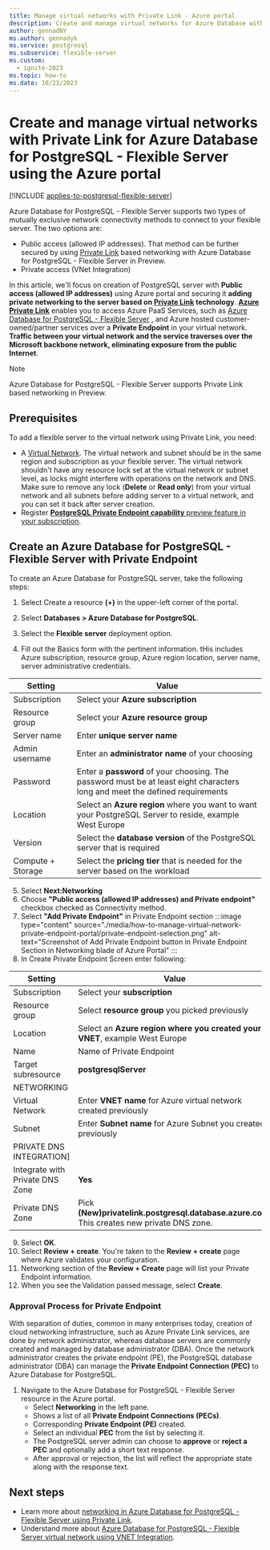 ```yaml
---
title: Manage virtual networks with Private Link - Azure portal
description: Create and manage virtual networks for Azure Database with Private Link for PostgreSQL - Flexible Server using the Azure portal.
author: gennadNY
ms.author: gennadyk
ms.service: postgresql
ms.subservice: flexible-server
ms.custom:
  - ignite-2023
ms.topic: how-to
ms.date: 10/23/2023
---
```



# Create and manage virtual networks with Private Link for Azure Database for PostgreSQL - Flexible Server using the Azure portal

[!INCLUDE [applies-to-postgresql-flexible-server](../includes/applies-to-postgresql-flexible-server.md)]

Azure Database for PostgreSQL - Flexible Server supports two types of mutually exclusive network connectivity methods to connect to your flexible server. The two options are:

* Public access (allowed IP addresses). That method can be further secured by using [Private Link](./concepts-networking-private-link.md) based networking with Azure Database for PostgreSQL - Flexible Server in Preview. 
* Private access (VNet Integration)

In this article, we'll focus on creation of PostgreSQL server with **Public access (allowed IP addresses)** using Azure portal and securing it **adding private networking to the server based on [Private Link](./concepts-networking-private-link.md) technology**. **[Azure Private Link](../../private-link/private-link-overview.md)** enables you to access Azure PaaS Services, such as [Azure Database for PostgreSQL - Flexible Server](./concepts-networking-private-link.md) , and Azure hosted customer-owned/partner services over a **Private Endpoint** in your virtual network. **Traffic between your virtual network and the service traverses over the Microsoft backbone network, eliminating exposure from the public Internet**. 

> [!NOTE]
> Azure Database for PostgreSQL - Flexible Server supports Private Link based networking in Preview.

## Prerequisites

To add a flexible server to the  virtual network using Private Link, you need:
- A [Virtual Network](../../virtual-network/quick-create-portal.md#create-a-virtual-network). The virtual network and subnet should be in the same region and subscription as your flexible server. The virtual network shouldn't have any resource lock set at the virtual network or subnet level, as locks might interfere with operations on the network and DNS.  Make sure to remove any lock (**Delete** or **Read only**) from your virtual network and all subnets before adding  server to a virtual network, and you can set it back after server creation.
- Register [**PostgreSQL Private Endpoint capability** preview feature in your subscription](../../azure-resource-manager/management/preview-features.md). 

## Create an Azure Database for PostgreSQL - Flexible Server with Private Endpoint

To create an Azure Database for PostgreSQL server, take the following steps:

1. Select Create a resource **(+)** in the upper-left corner of the portal.

2. Select **Databases > Azure Database for PostgreSQL**.

3. Select the **Flexible server** deployment option.

4. Fill out the Basics form with the pertinent information. tHis includes Azure subscription, resource group, Azure region location, server name, server administrative credentials. 

| **Setting** | **Value**|
|---------|------|
|Subscription| Select your **Azure subscription**|
|Resource group| Select your **Azure resource group**|
|Server name| Enter **unique server name**|
|Admin username |Enter an **administrator name** of your choosing|
|Password|Enter a **password** of your choosing. The password must be at least eight characters long and meet the defined requirements|
|Location|Select an **Azure region** where you want to want your PostgreSQL Server to reside, example  West Europe|
|Version|Select the **database version** of the PostgreSQL server that is required|
|Compute + Storage|Select the **pricing tier** that is needed for the server based on the workload|

5. Select **Next:Networking**
6. Choose **"Public access (allowed IP addresses) and Private endpoint"** checkbox checked as Connectivity method.
7. Select **"Add Private Endpoint"** in Private Endpoint section
    :::image type="content" source="./media/how-to-manage-virtual-network-private-endpoint-portal/private-endpoint-selection.png" alt-text="Screenshot of Add Private Endpoint button in Private Endpoint Section in Networking blade of Azure Portal" :::
8. In Create Private Endpoint Screen enter following:

| **Setting** | **Value**|
|---------|------|
|Subscription| Select your **subscription**|
|Resource group| Select **resource group** you picked previously|
|Location|Select an **Azure region where you created your VNET**, example  West Europe|
|Name|Name of Private Endpoint|
|Target subresource|**postgresqlServer**|
|NETWORKING|
|Virtual Network|  Enter **VNET name** for Azure virtual network created previously |
|Subnet|Enter **Subnet name** for Azure Subnet you created previously|
|PRIVATE DNS INTEGRATION]
|Integrate with Private DNS Zone| **Yes**|
|Private DNS Zone| Pick **(New)privatelink.postgresql.database.azure.com**. This creates new private DNS zone.|

9. Select **OK**.
10. Select **Review + create**. You're taken to the **Review + create** page where Azure validates your configuration.
11. Networking section of the **Review + Create** page will list your Private Endpoint information.
12. When you see the Validation passed message, select **Create**.

### Approval Process for Private Endpoint

With separation of duties, common in many enterprises today, creation of cloud networking infrastructure, such as Azure Private Link services, are done by network administrator, whereas database servers are commonly created and managed by database administrator (DBA).
Once the network administrator creates the private endpoint (PE), the PostgreSQL database administrator (DBA) can manage the **Private Endpoint Connection (PEC)** to Azure Database for PostgreSQL. 
1. Navigate to the Azure Database for PostgreSQL - Flexible Server resource in the Azure portal.
    - Select **Networking** in the left pane.
    - Shows a list of all **Private Endpoint Connections (PECs)**.
    - Corresponding **Private Endpoint (PE)** created.
    - Select an individual **PEC** from the list by selecting it.
    - The PostgreSQL server admin can choose to **approve** or **reject a PEC** and optionally add a short text response.
    - After approval or rejection, the list will reflect the appropriate state along with the response text.

## Next steps
- Learn more about [networking in Azure Database for PostgreSQL - Flexible Server using Private Link](./concepts-networking-private-link.md).
- Understand more about [Azure Database for PostgreSQL - Flexible Server virtual network using VNET Integration](./concepts-networking-private.md).
